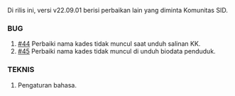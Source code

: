 Di rilis ini, versi v22.09.01 berisi perbaikan lain yang diminta Komunitas SID.

### BUG

1. [#44](https://github.com/OpenSID/wiki-mobile/issues/44) Perbaiki nama kades tidak muncul saat unduh salinan KK.
2. [#45](https://github.com/OpenSID/wiki-mobile/issues/45) Perbaiki nama kades tidak muncul di unduh biodata penduduk.

### TEKNIS

1. Pengaturan bahasa.
